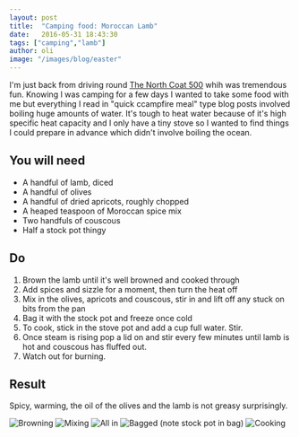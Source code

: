 ```yaml
---
layout: post
title:  "Camping food: Moroccan Lamb"
date:   2016-05-31 18:43:30
tags: ["camping","lamb"]
author: oli
image: "/images/blog/easter"
---
```


I'm just back from driving round [The North Coat 500](https://www.northcoast500.com) whih was tremendous fun.  Knowing I was camping for a few days I wanted to take some food with me but everything I read in "quick ccampfire meal" type blog posts involved boiling huge amounts of water.  It's tough to heat water because of it's high specific heat capacity and I only have a tiny stove so I wanted to find things I could prepare in advance which didn't involve boiling the ocean.

## You will need

* A handful of lamb, diced
* A handful of olives
* A handful of dried apricots, roughly chopped
* A heaped teaspoon of Moroccan spice mix
* Two handfuls of couscous
* Half a stock pot thingy

## Do

1. Brown the lamb until it's well browned and cooked through
2. Add spices and sizzle for a moment, then turn the heat off
3. Mix in the olives, apricots and couscous, stir in and lift off any stuck on bits from the pan
4. Bag it with the stock pot and freeze once cold
5. To cook, stick in the stove pot and add a cup full water. Stir.
6. Once steam is rising pop a lid on and stir every few minutes until lamb is hot and couscous has fluffed out.
7. Watch out for burning.



## Result
Spicy, warming, the oil of the olives and the lamb is not greasy surprisingly.

![Browning](/images/blog/moroccan-lamb/moroccan-lamb-1.jpg)
![Mixing](/images/blog/moroccan-lamb/moroccan-lamb-2.jpg)
![All in](/images/blog/moroccan-lamb/moroccan-lamb-3.jpg)
![Bagged (note stock pot in bag)](/images/blog/moroccan-lamb/moroccan-lamb-4.jpg)
![Cooking](/images/blog/moroccan-lamb/moroccan-lamb-5.jpg)


